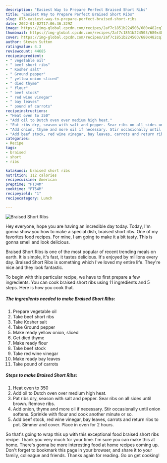 ```yaml
---
description: "Easiest Way to Prepare Perfect Braised Short Ribs"
title: "Easiest Way to Prepare Perfect Braised Short Ribs"
slug: 873-easiest-way-to-prepare-perfect-braised-short-ribs
date: 2022-01-02T17:06:36.329Z
image: https://img-global.cpcdn.com/recipes/2af7c1851b224503/680x482cq70/braised-short-ribs-recipe-main-photo.jpg
thumbnail: https://img-global.cpcdn.com/recipes/2af7c1851b224503/680x482cq70/braised-short-ribs-recipe-main-photo.jpg
cover: https://img-global.cpcdn.com/recipes/2af7c1851b224503/680x482cq70/braised-short-ribs-recipe-main-photo.jpg
author: Steven Sutton
ratingvalue: 4.3
reviewcount: 44685
recipeingredient:
- " vegetable oil"
- " beef short ribs"
- " Kosher salt"
- " Ground pepper"
- " yellow onion sliced"
- " died thyme"
- " flour"
- " beef stock"
- " red wine vinegar"
- " bay leaves"
- " pound of carrots"
recipeinstructions:
- "Heat oven to 350"
- "Add oil to Dutch oven over medium high heat."
- "Pat ribs dry, season with salt and pepper. Sear ribs on all sides until brown. Remove ribs."
- "Add onion, thyme and more oil if necessary. Stir occasionally until onion softens. Sprinkle with flour and cook another minute or so."
- "Add beef stock, red wine vinegar, bay leaves, carrots and return ribs to pot. Simmer and cover. Place in oven for 2 hours."
categories:
- Recipe
tags:
- braised
- short
- ribs

katakunci: braised short ribs 
nutrition: 112 calories
recipecuisine: American
preptime: "PT34M"
cooktime: "PT54M"
recipeyield: "1"
recipecategory: Lunch

---
```



![Braised Short Ribs](https://img-global.cpcdn.com/recipes/2af7c1851b224503/680x482cq70/braised-short-ribs-recipe-main-photo.jpg)

Hey everyone, hope you are having an incredible day today. Today, I'm gonna show you how to make a special dish, braised short ribs. One of my favorites food recipes. For mine, I am going to make it a bit tasty. This is gonna smell and look delicious.

Braised Short Ribs is one of the most popular of recent trending meals on earth. It is simple, it's fast, it tastes delicious. It's enjoyed by millions every day. Braised Short Ribs is something which I've loved my entire life. They're nice and they look fantastic.




To begin with this particular recipe, we have to first prepare a few ingredients. You can cook braised short ribs using 11 ingredients and 5 steps. Here is how you cook that.

<!--inarticleads1-->

##### The ingredients needed to make Braised Short Ribs:

1. Prepare  vegetable oil
1. Take  beef short ribs
1. Take  Kosher salt
1. Take  Ground pepper
1. Make ready  yellow onion, sliced
1. Get  died thyme
1. Make ready  flour
1. Take  beef stock
1. Take  red wine vinegar
1. Make ready  bay leaves
1. Take  pound of carrots




<!--inarticleads2-->

##### Steps to make Braised Short Ribs:

1. Heat oven to 350
1. Add oil to Dutch oven over medium high heat.
1. Pat ribs dry, season with salt and pepper. Sear ribs on all sides until brown. Remove ribs.
1. Add onion, thyme and more oil if necessary. Stir occasionally until onion softens. Sprinkle with flour and cook another minute or so.
1. Add beef stock, red wine vinegar, bay leaves, carrots and return ribs to pot. Simmer and cover. Place in oven for 2 hours.




So that's going to wrap this up with this exceptional food braised short ribs recipe. Thank you very much for your time. I'm sure you can make this at home. There's gonna be more interesting food at home recipes coming up. Don't forget to bookmark this page in your browser, and share it to your family, colleague and friends. Thanks again for reading. Go on get cooking!
